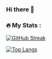 ### Hi there 👋

### :fire: My Stats :

[![GitHub Streak](http://github-readme-streak-stats.herokuapp.com?user=PieterVanPoyer&theme=earth&hide_border=true&date_format=j%20M%5B%20Y%5D)](https://git.io/streak-stats)

[![Top Langs](https://github-readme-stats.vercel.app/api/top-langs/?username=PieterVanPoyer&show_icons=true&layout=compact&theme=vision-friendly-dark)](https://github.com/anuraghazra/github-readme-stats)

<!--
**PieterVanPoyer/PieterVanPoyer** is a ✨ _special_ ✨ repository because its `README.md` (this file) appears on your GitHub profile.

Here are some ideas to get you started:

- 🔭 I’m currently working on ...
- 🌱 I’m currently learning ...
- 👯 I’m looking to collaborate on ...
- 🤔 I’m looking for help with ...
- 💬 Ask me about ...
- 📫 How to reach me: ...
- 😄 Pronouns: ...
- ⚡ Fun fact: ...
-->
